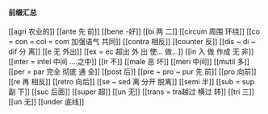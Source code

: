 #### 前缀汇总
[[agri 农业的]]
[[ante 先 前]]
[[bene -好]]
[[bi 两 二]]
[[circum 周围  环绕]]
[[co = con  = col = com  加强语气 共同]]
[[contra  相反]]
[[counter 反]]
[[dis  ~ di ~ dif 分 离]]
[[e 无 外出]]
[[ex  = ec 超出 外 出 使... 做...]]
[[in  入 做 作成  无 非]]
[[inter = intel 中间 ....之中]]
[[ir 不]]
[[male 恶 坏]]
[[meri 中间]]
[[mutil 多]]
[[per = par 完全 彻底  通  全]]
[[post 后]]
[[pre  ~ pro ~ pur 先 前]]
[[pro 向前]]
[[re  再  相反]]
[[retro  向后]]
[[se  ~ sed 离 分开 脱离]]
[[semi 半]]
[[sub  = sup 副 下]]
[[suc 后面]]
[[super 超]]
[[un 无]]
[[trans  = tra越过 横过 转]]
[[tri 三]]
[[un 无]]
[[under 底线]]